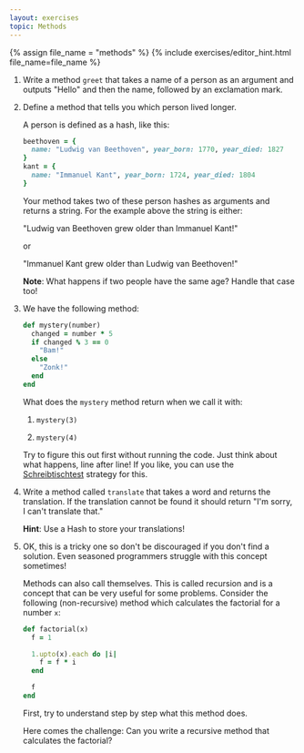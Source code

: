 ```yaml
---
layout: exercises
topic: Methods
---
```


{% assign file_name = "methods" %}
{% include exercises/editor_hint.html file_name=file_name %}

1.  Write a method `greet` that takes a name of a person as an argument and outputs "Hello" and then the name, followed by an exclamation mark.

2.  Define a method that tells you which person lived longer.

    A person is defined as a hash, like this:

    ```ruby
    beethoven = { 
      name: "Ludwig van Beethoven", year_born: 1770, year_died: 1827 
    }
    kant = { 
      name: "Immanuel Kant", year_born: 1724, year_died: 1804 
    }
    ```

    Your method takes two of these person hashes as arguments and returns a string.  For the example above the string is either:

    "Ludwig van Beethoven grew older than Immanuel Kant!"

    or 

    "Immanuel Kant grew older than Ludwig van Beethoven!"

    __Note__: What happens if two people have the same age? Handle that case too!

3.  We have the following method:

    ```ruby
    def mystery(number)
      changed = number * 5
      if changed % 3 == 0
        "Bam!"
      else 
        "Zonk!"
      end
    end
    ```

    What does the `mystery` method return when we call it with:

    1. `mystery(3)`

    2. `mystery(4)`

    Try to figure this out first without running the code. Just think about what happens, line after line! If you like, you can use the [Schreibtischtest](https://de.wikipedia.org/wiki/Schreibtischtest) strategy for this.

4.  Write a method called `translate` that takes a word and returns the translation. If the translation cannot be found it should return "I'm sorry, I can't translate that."
    
    __Hint__: Use a Hash to store your translations!

5.  OK, this is a tricky one so don't be discouraged if you don't find a solution. Even seasoned programmers struggle with this concept sometimes!

    Methods can also call themselves. This is called recursion and is a concept that can be very useful for some problems. Consider the following (non-recursive) method which calculates the factorial for a number `x`:

    ```ruby
    def factorial(x)
      f = 1

      1.upto(x).each do |i|
        f = f * i
      end

      f
    end
    ```

    First, try to understand step by step what this method does.

    Here comes the challenge: Can you write a recursive method that calculates the factorial?

